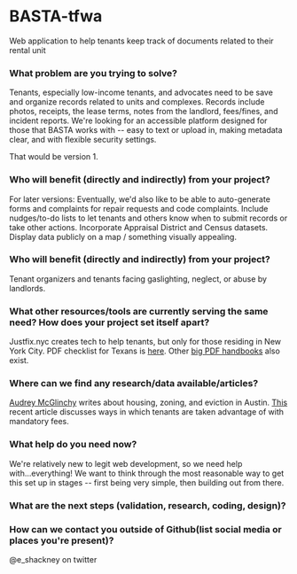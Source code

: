 # BASTA-tfwa
Web application to help tenants keep track of documents related to their rental unit

### What problem are you trying to solve?

Tenants, especially low-income tenants, and advocates need to be save and organize records related to units and complexes.
Records include photos, receipts, the lease terms, notes from the landlord, fees/fines, and incident reports. We're looking for an accessible platform designed for those that BASTA works with -- easy to text or upload in, making metadata clear, and with flexible security settings.

That would be version 1.

### Who will benefit (directly and indirectly) from your project?
For later versions:
Eventually, we'd also like to be able to auto-generate forms and complaints for repair requests and code complaints.
Include nudges/to-do lists to let tenants and others know when to submit records or take other actions.
Incorporate Appraisal District and Census datasets. 
Display data publicly on a map / something visually appealing.

### Who will benefit (directly and indirectly) from your project?
Tenant organizers and tenants facing gaslighting, neglect, or abuse by landlords.

### What other resources/tools are currently serving the same need? How does your project set itself apart?

Justfix.nyc creates tech to help tenants, but only for those residing in New York City. PDF checklist for Texans is [here](http://www.txtha.org/wp-content/uploads/2016/01/MIMOIForm1.pdf). Other [big PDF handbooks](https://www.texasbar.com/AM/Template.cfm?ContentID=25969&Section=Free_Legal_Information2&Template=/CM/ContentDisplay.cfm) also exist.


### Where can we find any research/data available/articles?

[Audrey McGlinchy](https://www.kut.org/people/audrey-mcglinchy-kut) writes about housing, zoning, and eviction in Austin. [This](https://www.texasobserver.org/rent-by-another-name/) recent article discusses ways in which tenants are taken advantage of with mandatory fees.


### What help do you need now?

We're relatively new to legit web development, so we need help with...everything! We want to think through the most reasonable way to get this set up in stages -- first being very simple, then building out from there.


### What are the next steps (validation, research, coding, design)?

### How can we contact you outside of Github(list social media or places you're present)?

@e_shackney on twitter
